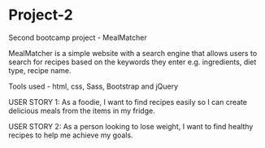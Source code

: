# Project-2
Second bootcamp project - MealMatcher

MealMatcher is a simple website with a search engine that allows users to search for recipes based on the keywords they enter e.g. ingredients, diet type, recipe name.

Tools used - html, css, Sass, Bootstrap and jQuery

USER STORY 1: As a foodie, I want to find recipes easily so I can create delicious meals from the items in my fridge.

USER STORY 2: As a person looking to lose weight, I want to find healthy recipes to help me achieve my goals.

